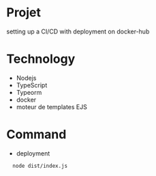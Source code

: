 # Projet
setting up a CI/CD with deployment on docker-hub

# Technology
- Nodejs
- TypeScript
- Typeorm
- docker
- moteur de templates EJS

# Command
- deployment
```bash
  node dist/index.js
```